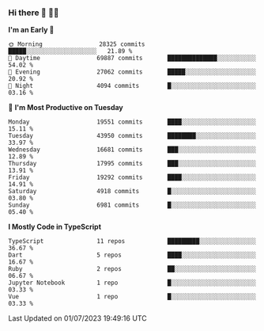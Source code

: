 ### Hi there 👋 🧑‍💻



<!--START_SECTION:waka-->
**I'm an Early 🐤** 

```text
🌞 Morning                28325 commits       █████░░░░░░░░░░░░░░░░░░░░   21.89 % 
🌆 Daytime                69887 commits       ██████████████░░░░░░░░░░░   54.02 % 
🌃 Evening                27062 commits       █████░░░░░░░░░░░░░░░░░░░░   20.92 % 
🌙 Night                  4094 commits        █░░░░░░░░░░░░░░░░░░░░░░░░   03.16 % 
```
📅 **I'm Most Productive on Tuesday** 

```text
Monday                   19551 commits       ████░░░░░░░░░░░░░░░░░░░░░   15.11 % 
Tuesday                  43950 commits       ████████░░░░░░░░░░░░░░░░░   33.97 % 
Wednesday                16681 commits       ███░░░░░░░░░░░░░░░░░░░░░░   12.89 % 
Thursday                 17995 commits       ███░░░░░░░░░░░░░░░░░░░░░░   13.91 % 
Friday                   19292 commits       ████░░░░░░░░░░░░░░░░░░░░░   14.91 % 
Saturday                 4918 commits        █░░░░░░░░░░░░░░░░░░░░░░░░   03.80 % 
Sunday                   6981 commits        █░░░░░░░░░░░░░░░░░░░░░░░░   05.40 % 
```


**I Mostly Code in TypeScript** 

```text
TypeScript               11 repos            █████████░░░░░░░░░░░░░░░░   36.67 % 
Dart                     5 repos             ████░░░░░░░░░░░░░░░░░░░░░   16.67 % 
Ruby                     2 repos             ██░░░░░░░░░░░░░░░░░░░░░░░   06.67 % 
Jupyter Notebook         1 repo              █░░░░░░░░░░░░░░░░░░░░░░░░   03.33 % 
Vue                      1 repo              █░░░░░░░░░░░░░░░░░░░░░░░░   03.33 % 
```




 Last Updated on 01/07/2023 19:49:16 UTC
<!--END_SECTION:waka-->


